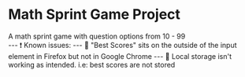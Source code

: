 # Math Sprint Game Project
A math sprint game with question options from 10 - 99<br />
 	--- :exclamation: Known issues:
 	--- :bug: "Best Scores" sits on the outside of the input element in Firefox but not in Google Chrome
 	--- :bug: Local storage isn't working as intended. i.e: best scores are not stored

